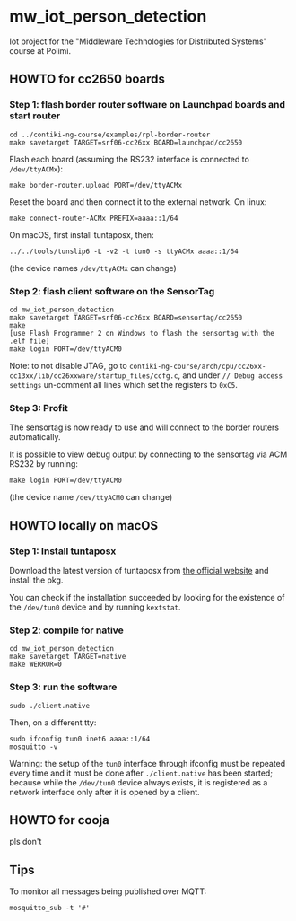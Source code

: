 # mw\_iot\_person\_detection

Iot project for the "Middleware Technologies for Distributed Systems" course at Polimi.


## HOWTO for cc2650 boards

### Step 1: flash border router software on Launchpad boards and start router

```
cd ../contiki-ng-course/examples/rpl-border-router
make savetarget TARGET=srf06-cc26xx BOARD=launchpad/cc2650
```

Flash each board (assuming the RS232 interface is connected to `/dev/ttyACMx`):
```
make border-router.upload PORT=/dev/ttyACMx
```

Reset the board and then connect it to the external network. On linux:
```
make connect-router-ACMx PREFIX=aaaa::1/64
```

On macOS, first install tuntaposx, then:
```
../../tools/tunslip6 -L -v2 -t tun0 -s ttyACMx aaaa::1/64
```

(the device names `/dev/ttyACMx` can change)

### Step 2: flash client software on the SensorTag

```
cd mw_iot_person_detection
make savetarget TARGET=srf06-cc26xx BOARD=sensortag/cc2650
make
[use Flash Programmer 2 on Windows to flash the sensortag with the .elf file]
make login PORT=/dev/ttyACM0
```

Note: to not disable JTAG, go to 
``contiki-ng-course/arch/cpu/cc26xx-cc13xx/lib/cc26xxware/startup_files/ccfg.c``, 
and under ``// Debug access settings`` un-comment all lines which set the 
registers to ``0xC5``. 

### Step 3: Profit

The sensortag is now ready to use and will connect to the border routers automatically.

It is possible to view debug output by connecting to the sensortag via ACM RS232 by running:

```
make login PORT=/dev/ttyACM0
```

(the device name `/dev/ttyACM0` can change)


## HOWTO locally on macOS

### Step 1: Install tuntaposx

Download the latest version of tuntaposx from [the official website](http://tuntaposx.sourceforge.net/download.xhtml) and install the pkg.

You can check if the installation succeeded by looking for the existence of the `/dev/tun0` device and by running `kextstat`.

### Step 2: compile for native

```
cd mw_iot_person_detection
make savetarget TARGET=native
make WERROR=0
```

### Step 3: run the software

```
sudo ./client.native
```

Then, on a different tty:

```
sudo ifconfig tun0 inet6 aaaa::1/64
mosquitto -v
```

Warning: the setup of the `tun0` interface through ifconfig must be repeated every time and it must be done after `./client.native` has been started; because while the `/dev/tun0` device always exists, it is registered as a network interface only after it is opened by a client.

## HOWTO for cooja

pls don't

## Tips

To monitor all messages being published over MQTT:

``mosquitto_sub -t '#'``

